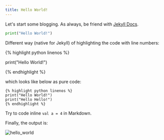 ```yaml
---
title: Hello World!
---
```

Let's start some blogging. As always, be friend with [Jekyll Docs](https://jekyllrb.com/docs/). 


```python
print("Hello World!")
```

Different way (native for Jekyll) of highlighting the code with line numbers:

{% highlight python linenos %}

print("Hello World!")

{% endhighlight %}

which looks like below as pure code:

```
{% highlight python linenos %}
print("Hello World!")
print("Hello Hello!")
{% endhighlight %}
```

Try to code inline `val a = 4` in Markdown.

Finally, the output is:

![hello_world](https://images90.fotosik.pl/405/5d73a5e843952d5f.png)
